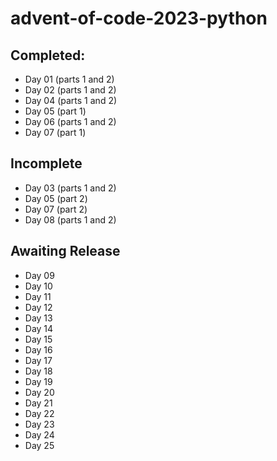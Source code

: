 # advent-of-code-2023-python

## Completed:
- Day 01 (parts 1 and 2)
- Day 02 (parts 1 and 2)
- Day 04 (parts 1 and 2)
- Day 05 (part 1)
- Day 06 (parts 1 and 2)
- Day 07 (part 1)

## Incomplete
- Day 03 (parts 1 and 2)
- Day 05 (part 2)
- Day 07 (part 2)
- Day 08 (parts 1 and 2)

## Awaiting Release
- Day 09
- Day 10
- Day 11
- Day 12
- Day 13
- Day 14
- Day 15
- Day 16
- Day 17
- Day 18
- Day 19
- Day 20
- Day 21
- Day 22
- Day 23
- Day 24
- Day 25